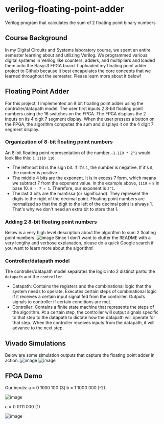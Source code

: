 # verilog-floating-point-adder
Verilog program that calculates the sum of 2 floating point binary numbers

## Course Background
In my Digital Circuits and Systems laboratory course, we spent an entire semester learning about and utilizing Verilog. We  programmed various digital systems in Verilog like counters, adders, and multipliers and loaded them onto the Basys3 FPGA board. I uploaded my floating point adder project to Github because it best encapulates the core concepts that we learned throughout the semester. Please learn more about it below!

## Floating Point Adder
For this project, I implemented an 8 bit floating point adder using the controller/datapath model. The user first inputs 2 8-bit floating point numbers using the 16 switches on the FPGA. The FPGA displays the 2 inputs on its 4 digit 7 segment display. When the user presses a button on the FPGA, the algorithm computes the sum and displays it on the 4 digit 7 segment display.

### Organization of 8-bit floating point numbers
An 8-bit floating point representation of the number `-1.110 * 2^1` would look like this: `1 1110 110`.
* The leftmost bit is the sign bit. If it's `1`, the number is negative. If it's `0`, the number is positive.
* The middle 4 bits are the exponent. It is in excess 7 form, which means we subtract 7 from the exponent value. In the example above, `1110` = `8` in base 10. `8 - 7 = 1`. Therefore, our exponent is `2^1`. 
* The last 3 bits are the mantissa (or significand). They represent the digits to the right of the decimal point. Floating point numbers are normalized so that the digit to the left of the decimal point is always 1. That's why we don't need an extra bit to store that 1.

### Adding 2 8-bit floating point numbers
Below is a very high level description about the algorithm to sum 2 floating point numbers.
![image](https://user-images.githubusercontent.com/13570258/69774648-82f94f00-1164-11ea-9389-93518111464b.png)
Since I don't want to clutter the README with a very lengthy and verbose explanation, please do a quick Google search if you want to learn more about the algorithm!

### Controller/datapath model
The controller/datapath model separates the logic into 2 distinct parts: the `datapath` and the `controller`.
* Datapath: Contains the registers and the combinational logic that the system needs to operate. Executes certain steps of combinational logic if it receives a certain input signal fed from the controller. Outputs signals to controller if certain conditions are met.
* Controller: Contains a finite state machine that represents the steps of the algorithm. At a certain step, the controller will output signals specific to that step to the datapath to dictate how the datapath will operate for that step. When the controller receives inputs from the datapath, it will advance to the next step. 

## Vivado Simulations
Below are some simulation outputs that capture the floating point adder in action.
![image](https://user-images.githubusercontent.com/13570258/69775399-9dccc300-1166-11ea-9973-35700ba49cc2.png)
![image](https://user-images.githubusercontent.com/13570258/69775425-b0df9300-1166-11ea-8fbb-26593a5135b1.png)

## FPGA Demo
Our inputs:
a = 0 1000 100 (3)
b = 1 1000 000 (-2)

![image](https://user-images.githubusercontent.com/13570258/69775848-1f712080-1168-11ea-83dc-e2c6a7e05dc3.png)

c = 0 0111 000 (1)

![image](https://user-images.githubusercontent.com/13570258/69775885-40d20c80-1168-11ea-84e4-77085f064204.png)




